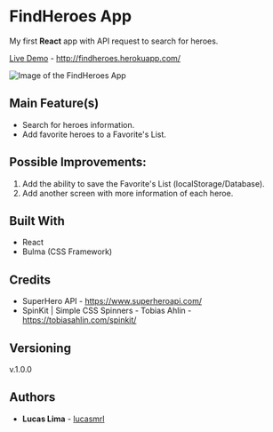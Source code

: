 # FindHeroes App

My first **React** app with API request to search for heroes.

[Live Demo](http://findheroes.herokuapp.com/) - http://findheroes.herokuapp.com/

![Image of the FindHeroes App](https://github.com/lucasmrl/findheroes/blob/master/findheroes_screen.png?raw=true)

## Main Feature(s)

* Search for heroes information.
* Add favorite heroes to a Favorite's List.

## Possible Improvements:

1. Add the ability to save the Favorite's List (localStorage/Database).
2. Add another screen with more information of each heroe.

## Built With

* React
* Bulma (CSS Framework)

## Credits

* SuperHero API - https://www.superheroapi.com/
* SpinKit | Simple CSS Spinners - Tobias Ahlin - https://tobiasahlin.com/spinkit/

## Versioning

v.1.0.0

## Authors

* **Lucas Lima** - [lucasmrl](https://github.com/lucasmrl)
